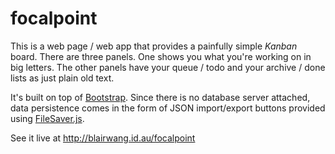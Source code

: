 focalpoint
==========

This is a web page / web app that provides a painfully simple *Kanban* board. There are three panels. One shows you what you're working on in big letters. The other panels have your queue / todo and your archive / done lists as just plain old text.

It's built on top of [Bootstrap](http://getbootstrap.com/javascript/). Since there is no database server attached, data persistence comes in the form of JSON import/export buttons provided using [FileSaver.js](https://github.com/eligrey/FileSaver.js/).

See it live at http://blairwang.id.au/focalpoint
